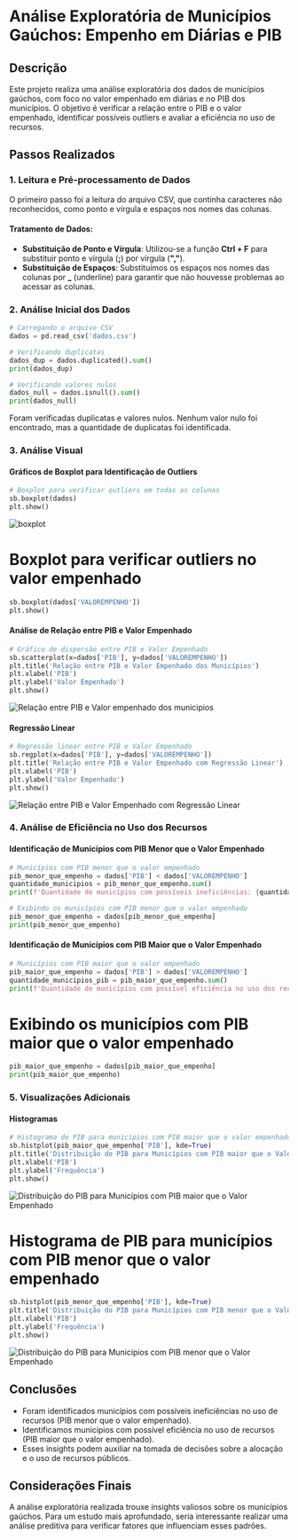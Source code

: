 # Análise Exploratória de Municípios Gaúchos: Empenho em Diárias e PIB

## Descrição
Este projeto realiza uma análise exploratória dos dados de municípios gaúchos, com foco no valor empenhado em diárias e no PIB dos municípios. O objetivo é verificar a relação entre o PIB e o valor empenhado, identificar possíveis outliers e avaliar a eficiência no uso de recursos.

## Passos Realizados

### 1. Leitura e Pré-processamento de Dados
O primeiro passo foi a leitura do arquivo CSV, que continha caracteres não reconhecidos, como ponto e vírgula e espaços nos nomes das colunas.

#### Tratamento de Dados:
- **Substituição de Ponto e Vírgula**: Utilizou-se a função **Ctrl + F** para substituir ponto e vírgula (**;**) por vírgula (**","**).
- **Substituição de Espaços**: Substituímos os espaços nos nomes das colunas por **_** (underline) para garantir que não houvesse problemas ao acessar as colunas.

### 2. Análise Inicial dos Dados
```python
# Carregando o arquivo CSV
dados = pd.read_csv('dados.csv')

# Verificando duplicatas
dados_dup = dados.duplicated().sum()
print(dados_dup)

# Verificando valores nulos
dados_null = dados.isnull().sum()
print(dados_null)
```
Foram verificadas duplicatas e valores nulos. Nenhum valor nulo foi encontrado, mas a quantidade de duplicatas foi identificada.

### 3. Análise Visual

#### Gráficos de Boxplot para Identificação de Outliers
```python
# Boxplot para verificar outliers em todas as colunas
sb.boxplot(dados)
plt.show()
```
![boxplot](image/boxplot.png)
# Boxplot para verificar outliers no valor empenhado

```python
sb.boxplot(dados['VALOREMPENHO'])
plt.show()
```
#### Análise de Relação entre PIB e Valor Empenhado
```python
# Gráfico de dispersão entre PIB e Valor Empenhado
sb.scatterplot(x=dados['PIB'], y=dados['VALOREMPENHO'])
plt.title('Relação entre PIB e Valor Empenhado dos Municípios')
plt.xlabel('PIB')
plt.ylabel('Valor Empenhado')
plt.show()
```
![Relação entre PIB e Valor empenhado dos municipios](<image/Relação entre PIB e valor empenhado dos municipios.png>)
#### Regressão Linear
```python
# Regressão linear entre PIB e Valor Empenhado
sb.regplot(x=dados['PIB'], y=dados['VALOREMPENHO'])
plt.title('Relação entre PIB e Valor Empenhado com Regressão Linear')
plt.xlabel('PIB')
plt.ylabel('Valor Empenhado')
plt.show()
```
![Relação entre PIB e Valor Empenhado com Regressão Linear](<image/Relação entre PIB e Valor empenhado com Regressao Linear.png>)

### 4. Análise de Eficiência no Uso dos Recursos

#### Identificação de Municípios com PIB Menor que o Valor Empenhado
```python
# Municípios com PIB menor que o valor empenhado
pib_menor_que_empenho = dados['PIB'] < dados['VALOREMPENHO']
quantidade_municipios = pib_menor_que_empenho.sum()
print(f'Quantidade de municípios com possíveis ineficiências: {quantidade_municipios}')

# Exibindo os municípios com PIB menor que o valor empenhado
pib_menor_que_empenho = dados[pib_menor_que_empenho]
print(pib_menor_que_empenho)
```

#### Identificação de Municípios com PIB Maior que o Valor Empenhado
```python
# Municípios com PIB maior que o valor empenhado
pib_maior_que_empenho = dados['PIB'] > dados['VALOREMPENHO']
quantidade_municipios_pib = pib_maior_que_empenho.sum()
print(f'Quantidade de municípios com possível eficiência no uso dos recursos: {quantidade_municipios_pib}')
```
# Exibindo os municípios com PIB maior que o valor empenhado
```python
pib_maior_que_empenho = dados[pib_maior_que_empenho]
print(pib_maior_que_empenho)
```

### 5. Visualizações Adicionais

#### Histogramas
```python
# Histograma de PIB para municípios com PIB maior que o valor empenhado
sb.histplot(pib_maior_que_empenho['PIB'], kde=True)
plt.title('Distribuição do PIB para Municípios com PIB maior que o Valor Empenhado')
plt.xlabel('PIB')
plt.ylabel('Frequência')
plt.show()
```
![Distribuição do PIB para Municípios com PIB maior que o Valor Empenhado](<image/Distribuição do PIB para municipios com pib maior que o valor empenho.png>)
# Histograma de PIB para municípios com PIB menor que o valor empenhado
```python
sb.histplot(pib_menor_que_empenho['PIB'], kde=True)
plt.title('Distribuição do PIB para Municípios com PIB menor que o Valor Empenhado')
plt.xlabel('PIB')
plt.ylabel('Frequência')
plt.show()
```
![Distribuição do PIB para Municípios com PIB menor que o Valor Empenhado](<image/Distribuição do PIB para Municipios com PIB menor que valor empenhado.png>)


## Conclusões
- Foram identificados municípios com possíveis ineficiências no uso de recursos (PIB menor que o valor empenhado).
- Identificamos municípios com possível eficiência no uso de recursos (PIB maior que o valor empenhado).
- Esses insights podem auxiliar na tomada de decisões sobre a alocação e o uso de recursos públicos.

## Considerações Finais
A análise exploratória realizada trouxe insights valiosos sobre os municípios gaúchos. Para um estudo mais aprofundado, seria interessante realizar uma análise preditiva para verificar fatores que influenciam esses padrões.